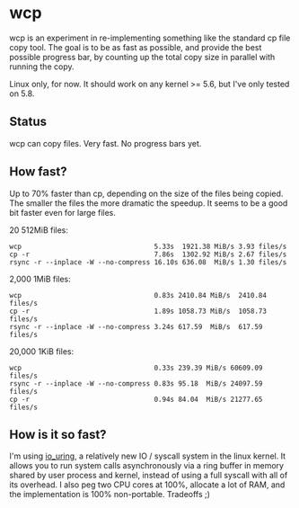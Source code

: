 # wcp
wcp is an experiment in re-implementing something like the standard cp file copy tool. The goal is to be as fast as possible, and provide the best possible progress bar, by counting up the total copy size in parallel with running the copy.

Linux only, for now. It should work on any kernel >= 5.6, but I've only tested on 5.8.

## Status
wcp can copy files. Very fast. No progress bars yet.

## How fast?
Up to 70% faster than cp, depending on the size of the files being copied. The smaller the files the more dramatic the speedup. It seems to be a good bit faster even for large files.

20 512MiB files:
```
wcp                                 5.33s  1921.38 MiB/s 3.93 files/s
cp -r                               7.86s  1302.92 MiB/s 2.67 files/s
rsync -r --inplace -W --no-compress 16.10s 636.08  MiB/s 1.30 files/s
```

2,000 1MiB files:
```
wcp                                 0.83s 2410.84 MiB/s  2410.84 files/s
cp -r                               1.89s 1058.73 MiB/s  1058.73 files/s
rsync -r --inplace -W --no-compress 3.24s 617.59  MiB/s  617.59  files/s
```

20,000 1KiB files:
```
wcp                                 0.33s 239.39 MiB/s 60609.09 files/s
rsync -r --inplace -W --no-compress 0.83s 95.18  MiB/s 24097.59 files/s
cp -r                               0.94s 84.04  MiB/s 21277.65 files/s
```

## How is it so fast?
I'm using [io_uring](https://kernel.dk/io_uring.pdf), a relatively new IO / syscall system in the linux kernel. It allows you to run system calls asynchronously via a ring buffer in memory shared by user process and kernel, instead of using a full syscall with all of its overhead. I also peg two CPU cores at 100%, allocate a lot of RAM, and the implementation is 100% non-portable. Tradeoffs ;)